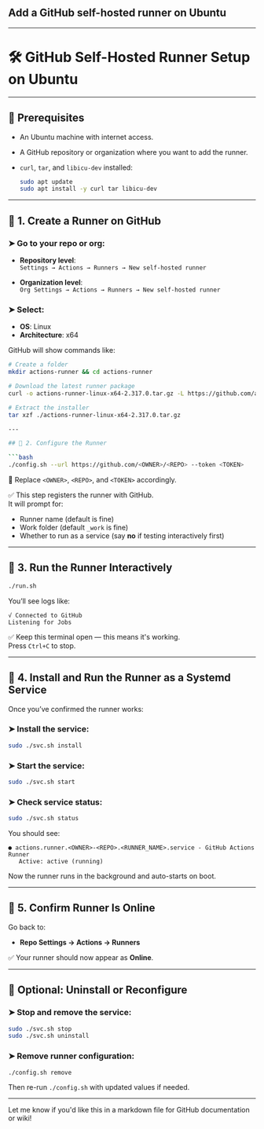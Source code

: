 ## **Add a GitHub self-hosted runner on Ubuntu**

---

# 🛠️ GitHub Self-Hosted Runner Setup on Ubuntu

---

## 🔹 Prerequisites

- An Ubuntu machine with internet access.
- A GitHub repository or organization where you want to add the runner.
- `curl`, `tar`, and `libicu-dev` installed:
  
  ```bash
  sudo apt update
  sudo apt install -y curl tar libicu-dev
  ```

---

## 🔹 1. Create a Runner on GitHub

### ➤ Go to your repo or org:
- **Repository level**:  
  `Settings → Actions → Runners → New self-hosted runner`

- **Organization level**:  
  `Org Settings → Actions → Runners → New self-hosted runner`

### ➤ Select:
- **OS**: Linux  
- **Architecture**: x64

GitHub will show commands like:

```bash
# Create a folder
mkdir actions-runner && cd actions-runner

# Download the latest runner package
curl -o actions-runner-linux-x64-2.317.0.tar.gz -L https://github.com/actions/runner/releases/download/v2.317.0/actions-runner-linux-x64-2.317.0.tar.gz

# Extract the installer
tar xzf ./actions-runner-linux-x64-2.317.0.tar.gz

---

## 🔹 2. Configure the Runner

```bash
./config.sh --url https://github.com/<OWNER>/<REPO> --token <TOKEN>
```
🔁 Replace `<OWNER>`, `<REPO>`, and `<TOKEN>` accordingly.

✅ This step registers the runner with GitHub.  
It will prompt for:

- Runner name (default is fine)
- Work folder (default `_work` is fine)
- Whether to run as a service (say **no** if testing interactively first)

---

## 🔹 3. Run the Runner Interactively

```bash
./run.sh
```

You’ll see logs like:
```
√ Connected to GitHub
Listening for Jobs
```

✅ Keep this terminal open — this means it's working.  
Press `Ctrl+C` to stop.

---

## 🔹 4. Install and Run the Runner as a Systemd Service

Once you’ve confirmed the runner works:

### ➤ Install the service:
```bash
sudo ./svc.sh install
```

### ➤ Start the service:
```bash
sudo ./svc.sh start
```

### ➤ Check service status:
```bash
sudo ./svc.sh status
```

You should see:
```
● actions.runner.<OWNER>-<REPO>.<RUNNER_NAME>.service - GitHub Actions Runner
   Active: active (running)
```

Now the runner runs in the background and auto-starts on boot.

---

## 🔹 5. Confirm Runner Is Online

Go back to:

- **Repo Settings → Actions → Runners**

✅ Your runner should now appear as **Online**.

---

## 🔧 Optional: Uninstall or Reconfigure

### ➤ Stop and remove the service:
```bash
sudo ./svc.sh stop
sudo ./svc.sh uninstall
```

### ➤ Remove runner configuration:
```bash
./config.sh remove
```

Then re-run `./config.sh` with updated values if needed.

---

Let me know if you'd like this in a markdown file for GitHub documentation or wiki!
